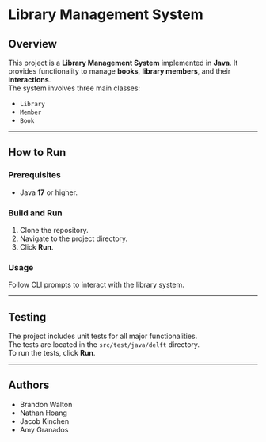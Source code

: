 # Library Management System

## Overview
This project is a **Library Management System** implemented in **Java**. It provides functionality to manage **books**, **library members**, and their **interactions**.  
The system involves three main classes:
- `Library`
- `Member`
- `Book`

---

## How to Run

### Prerequisites
- Java **17** or higher.

### Build and Run
1. Clone the repository.  
2. Navigate to the project directory.  
3. Click **Run**.

### Usage
Follow CLI prompts to interact with the library system.

---

## Testing
The project includes unit tests for all major functionalities.  
The tests are located in the `src/test/java/delft` directory.  
To run the tests, click **Run**.

---

## Authors
- Brandon Walton  
- Nathan Hoang  
- Jacob Kinchen  
- Amy Granados

